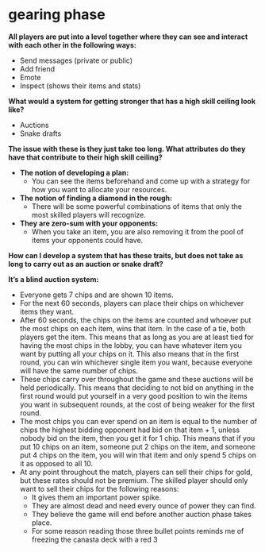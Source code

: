 # gearing phase

**All players are put into a level together where they can see and interact with each other in the following ways:**

- Send messages (private or public)
- Add friend
- Emote
- Inspect (shows their items and stats)

**What would a system for getting stronger that has a high skill ceiling look like?** 

- Auctions
- Snake drafts

**The issue with these is they just take too long. What attributes do they have that contribute to their high skill ceiling?**

- **The notion of developing a plan:**
    - You can see the items beforehand and come up with a strategy for how you want to allocate your resources.
- **The notion of finding a diamond in the rough:**
    - There will be some powerful combinations of items that only the most skilled players will recognize.
- **They are zero-sum with your opponents:**
    - When you take an item, you are also removing it from the pool of items your opponents could have.

**How can I develop a system that has these traits, but does not take as long to carry out as an auction or snake draft?**

**It’s a blind auction system:** 

- Everyone gets 7 chips and are shown 10 items.
- For the next 60 seconds, players can place their chips on whichever items they want.
- After 60 seconds, the chips on the items are counted and whoever put the most chips on each item, wins that item. In the case of a tie, both players get the item. This means that as long as you are at least tied for having the most chips in the lobby, you can have whatever item you want by putting all your chips on it. This also means that in the first round, you can win whichever single item you want, because everyone will have the same number of chips.
- These chips carry over throughout the game and these auctions will be held periodically. This means that deciding to not bid on anything in the first round would put yourself in a very good position to win the items you want in subsequent rounds, at the cost of being weaker for the first round.
- The most chips you can ever spend on an item is equal to the number of chips the highest bidding opponent had bid on that item + 1, unless nobody bid on the item, then you get it for 1 chip. This means that if you put 10 chips on an item, someone put 2 chips on the item, and someone put 4 chips on the item, you will win that item and only spend 5 chips on it as opposed to all 10.
- At any point throughout the match, players can sell their chips for gold, but these rates should not be premium. The skilled player should only want to sell their chips for the following reasons:
    - It gives them an important power spike.
    - They are almost dead and need every ounce of power they can find.
    - They believe the game will end before another auction phase takes place.
    - For some reason reading those three bullet points reminds me of freezing the canasta deck with a red 3